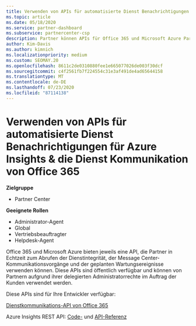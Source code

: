 ```yaml
---
title: Verwenden von APIs für automatisierte Dienst Benachrichtigungen
ms.topic: article
ms.date: 05/18/2020
ms.service: partner-dashboard
ms.subservice: partnercenter-csp
description: Partner können APIs für Office 365 und Microsoft Azure Partner für Echtzeitdienst Integrität, Nachrichten Center Kommunikation und geplante Wartungs Ereignisse verwenden.
author: Kim-Davis
ms.author: kimnich
ms.localizationpriority: medium
ms.custom: SEOMAY.20
ms.openlocfilehash: 8611c2de0310880fee1e665077026de003f30dcf
ms.sourcegitcommit: c4f2561fb7f224554c31e3af491de4ad65644158
ms.translationtype: MT
ms.contentlocale: de-DE
ms.lasthandoff: 07/23/2020
ms.locfileid: "87114138"
---
```

# <a name="use-apis-for-automated-service-notifications-for-azure-insights--office-365-service-communications"></a>Verwenden von APIs für automatisierte Dienst Benachrichtigungen für Azure Insights & die Dienst Kommunikation von Office 365

**Zielgruppe**

-  Partner Center

**Geeignete Rollen**

- Administrator-Agent
- Global 
- Vertriebsbeauftragter
- Helpdesk-Agent

Office 365 und Microsoft Azure bieten jeweils eine API, die Partner in Echtzeit zum Abrufen der Dienstintegrität, der Message Center-Kommunikationsvorgänge und der geplanten Wartungsereignisse verwenden können. Diese APIs sind öffentlich verfügbar und können von Partnern aufgrund ihrer delegierten Administratorrechte im Auftrag der Kunden verwendet werden.

Diese APIs sind für Ihre Entwickler verfügbar:

[Dienstkommunikations-API von Office 365](https://go.microsoft.com/fwlink/p/?LinkId=616899)

Azure Insights REST API: [Code-](https://go.microsoft.com/fwlink/p/?LinkId=617299) und [API-Referenz](https://go.microsoft.com/fwlink/p/?LinkId=617300)

 

 




